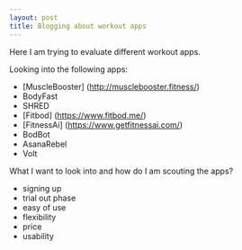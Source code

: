 ```yaml
---
layout: post
title: Blogging about workout apps
---
```


Here I am trying to evaluate different workout apps.


Looking into the following apps:
- [MuscleBooster] (http://musclebooster.fitness/)
- BodyFast
- SHRED
- [Fitbod] (https://www.fitbod.me/)
- [FitnessAi] (https://www.getfitnessai.com/)
- BodBot
- AsanaRebel
- Volt

What I want to look into and how do I am scouting the apps?
- signing up
- trial out phase
- easy of use
- flexibility
- price
- usability
